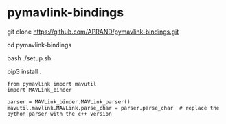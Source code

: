 # pymavlink-bindings

git clone https://github.com/APRAND/pymavlink-bindings.git

cd pymavlink-bindings

bash ./setup.sh

pip3 install .


```
from pymavlink import mavutil
import MAVLink_binder

parser = MAVLink_binder.MAVLink_parser()
mavutil.mavlink.MAVLink.parse_char = parser.parse_char  # replace the python parser with the c++ version
```
